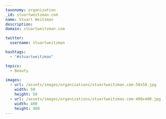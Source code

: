 ```yaml
---
taxonomy: organization
_id: stuartweitzman.com
name: Stuart Weitzman
description: 
domain: stuartweitzman.com

twitter:
  username: stuartweitzman

hashtags:
  - "#stuartweitzman"

topics:
  - Beauty
  
images:
  - url: /assets/images/organizations/stuartweitzman.com-50x50.jpg
    width: 50
    height: 50
  - url: /assets/images/organizations/stuartweitzman.com-400x400.jpg
    width: 400
    height: 400
---
```

